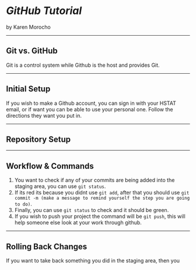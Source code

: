 # _GitHub Tutorial_

by Karen Morocho

---
## Git vs. GitHub
Git is a control system while Github is the host and provides Git.

---
## Initial Setup
If you wish to make a Github account, you can sign in with your HSTAT email, or if want you can be able to use your personal one. Follow the directions they want you put in. 


---
## Repository Setup



---
## Workflow & Commands
1. You want to check if any of your commits are being added into the staging area, you can use ```git status```.
2. If its red its because you didnt use ```git add```, after that you should use ```git commit -m (make a message to remind yourself the step you are going to do)```. 
3. Finally, you can use ```git status```  to check and it should be green. 
4. If you wish to push your project the command will be ```git push```, this will help someone else look at your work through github.


---
## Rolling Back Changes 
If you want to take back something you did in the staging area, then you 